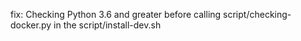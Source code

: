 fix: Checking Python 3.6 and greater before calling script/checking-docker.py in the script/install-dev.sh
